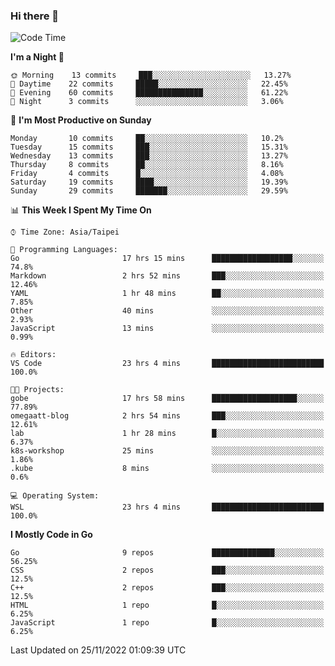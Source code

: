### Hi there 👋

<!--START_SECTION:waka-->
![Code Time](http://img.shields.io/badge/Code%20Time-617%20hrs%209%20mins-blue)

**I'm a Night 🦉** 

```text
🌞 Morning    13 commits     ███░░░░░░░░░░░░░░░░░░░░░░   13.27% 
🌆 Daytime    22 commits     █████░░░░░░░░░░░░░░░░░░░░   22.45% 
🌃 Evening    60 commits     ███████████████░░░░░░░░░░   61.22% 
🌙 Night      3 commits      ░░░░░░░░░░░░░░░░░░░░░░░░░   3.06%

```
📅 **I'm Most Productive on Sunday** 

```text
Monday       10 commits     ██░░░░░░░░░░░░░░░░░░░░░░░   10.2% 
Tuesday      15 commits     ███░░░░░░░░░░░░░░░░░░░░░░   15.31% 
Wednesday    13 commits     ███░░░░░░░░░░░░░░░░░░░░░░   13.27% 
Thursday     8 commits      ██░░░░░░░░░░░░░░░░░░░░░░░   8.16% 
Friday       4 commits      █░░░░░░░░░░░░░░░░░░░░░░░░   4.08% 
Saturday     19 commits     ████░░░░░░░░░░░░░░░░░░░░░   19.39% 
Sunday       29 commits     ███████░░░░░░░░░░░░░░░░░░   29.59%

```


📊 **This Week I Spent My Time On** 

```text
⌚︎ Time Zone: Asia/Taipei

💬 Programming Languages: 
Go                       17 hrs 15 mins      ██████████████████░░░░░░░   74.8% 
Markdown                 2 hrs 52 mins       ███░░░░░░░░░░░░░░░░░░░░░░   12.46% 
YAML                     1 hr 48 mins        ██░░░░░░░░░░░░░░░░░░░░░░░   7.85% 
Other                    40 mins             ░░░░░░░░░░░░░░░░░░░░░░░░░   2.93% 
JavaScript               13 mins             ░░░░░░░░░░░░░░░░░░░░░░░░░   0.99%

🔥 Editors: 
VS Code                  23 hrs 4 mins       █████████████████████████   100.0%

🐱‍💻 Projects: 
gobe                     17 hrs 58 mins      ███████████████████░░░░░░   77.89% 
omegaatt-blog            2 hrs 54 mins       ███░░░░░░░░░░░░░░░░░░░░░░   12.61% 
lab                      1 hr 28 mins        █░░░░░░░░░░░░░░░░░░░░░░░░   6.37% 
k8s-workshop             25 mins             ░░░░░░░░░░░░░░░░░░░░░░░░░   1.86% 
.kube                    8 mins              ░░░░░░░░░░░░░░░░░░░░░░░░░   0.6%

💻 Operating System: 
WSL                      23 hrs 4 mins       █████████████████████████   100.0%

```

**I Mostly Code in Go** 

```text
Go                       9 repos             ██████████████░░░░░░░░░░░   56.25% 
CSS                      2 repos             ███░░░░░░░░░░░░░░░░░░░░░░   12.5% 
C++                      2 repos             ███░░░░░░░░░░░░░░░░░░░░░░   12.5% 
HTML                     1 repo              █░░░░░░░░░░░░░░░░░░░░░░░░   6.25% 
JavaScript               1 repo              █░░░░░░░░░░░░░░░░░░░░░░░░   6.25%

```



 Last Updated on 25/11/2022 01:09:39 UTC
<!--END_SECTION:waka-->

<!--
**omegaatt36/omegaatt36** is a ✨ _special_ ✨ repository because its `README.md` (this file) appears on your GitHub profile.

Here are some ideas to get you started:

- 🔭 I’m currently working on ...
- 🌱 I’m currently learning ...
- 👯 I’m looking to collaborate on ...
- 🤔 I’m looking for help with ...
- 💬 Ask me about ...
- 📫 How to reach me: ...
- 😄 Pronouns: ...
- ⚡ Fun fact: ...
-->
